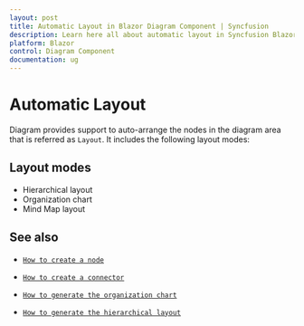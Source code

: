 ```yaml
---
layout: post
title: Automatic Layout in Blazor Diagram Component | Syncfusion
description: Learn here all about automatic layout in Syncfusion Blazor Diagram component and more.
platform: Blazor
control: Diagram Component
documentation: ug
---
```


# Automatic Layout

Diagram provides support to auto-arrange the nodes in the diagram area that is referred as `Layout`. It includes the following layout modes:

## Layout modes

* Hierarchical layout
* Organization chart
* Mind Map layout

## See also

* [`How to create a node`](../nodes/nodes)

* [`How to create a connector`](../connectors/connectors)

* [`How to generate the organization chart`](./organizational-chart)

* [`How to generate the hierarchical layout`](./hierarchical-layout)